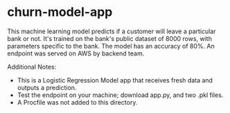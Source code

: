 # churn-model-app

This machine learning model predicts if a customer will leave a particular bank or not. It's trained on the bank's public dataset of 8000 rows, with parameters specific to the bank. The model has an accuracy of 80%. An endpoint was served on AWS by backend team.

Additional Notes:
- This is a Logistic Regression Model app that receives fresh data and outputs a prediction.
- Test the endpoint on your machine; download app.py, and two .pkl files.
- A Procfile was not added to this directory.
